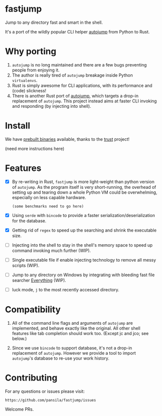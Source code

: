 # fastjump
Jump to any directory fast and smart in the shell.

It's a port of the wildly popular CLI helper [autojump](https://github.com/wting/autojump) from Python to Rust.

# Why porting
1. `autojump` is no long maintained and there are a few bugs preventing people from enjoying it.
2. The author is really tired of `autojump` breakage inside Python `virtualenvs`.
3. Rust is simply awesome for CLI applications, with its performance and (code) slickness!
4. There is another Rust port of [autojump](https://github.com/xen0n/autojump-rs), which targets a drop-in replacement of `autojump`. This project instead aims at faster CLI invoking and responding (by injecting into shell).

# Install
We have [prebuilt binaries](https://github.com/pansila/fastjump/releases) available, thanks to the [trust](https://github.com/japaric/trust) project!

(need more instructions here)

# Features
- [x] By re-writing in Rust, `fastjump` is more light-weight than python version of `autojump`. As the program itself is very short-running, the overhead of setting up and tearing down a whole Python VM could be overwhelming, especially on less capable hardware.

   ```
   (some benchmarks need to go here)
   ```
- [x] Using `serde` with `bincode` to provide a faster serialization/deserialization for the database.
- [x] Getting rid of `regex` to speed up the searching and shrink the executable size.
- [ ] Injecting into the shell to stay in the shell's memory space to speed up command invoking much further (WIP).
- [ ] Single executable file if enable injecting technology to remove all messy scripts (WIP).
- [ ] Jump to any directory on Windows by integrating with bleeding fast file searcher [Everything](https://www.voidtools.com/) (WIP).
- [ ] luck mode, `j` to the most recently accessed directory.

# Compatibility
1. All of the command line flags and arguments of `autojump` are implemented, and behave exactly like the original. All other shell features like tab completion should work too. (Except jc and jco; see below.)

2. Since we use `bincode` to support database, it's not a drop-in replacement of `autojump`. However we provide a tool to import `autojump`'s database to re-use your work history.

# Contributing

For any questions or issues please visit:

    https://github.com/pansila/fastjump/issues

Welcome PRs.
